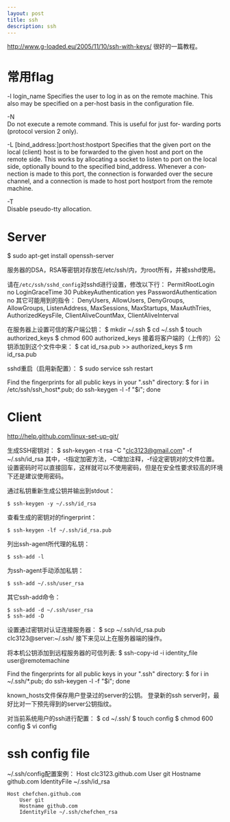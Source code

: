 ```yaml
---
layout: post
title: ssh
description: ssh
---
```


http://www.g-loaded.eu/2005/11/10/ssh-with-keys/
很好的一篇教程。

常用flag
========

-l login_name
    Specifies the user to log in as on the remote machine.  This also
    may be specified on a per-host basis in the configuration file.

-N    
    Do not execute a remote command.  This is useful for just for‐
    warding ports (protocol version 2 only).

-L [bind_address:]port:host:hostport
    Specifies that the given port on the local (client) host is to be
    forwarded to the given host and port on the remote side.  This
    works by allocating a socket to listen to port on the local side,
    optionally bound to the specified bind_address.  Whenever a con‐
    nection is made to this port, the connection is forwarded over
    the secure channel, and a connection is made to host port
    hostport from the remote machine.

-T  
    Disable pseudo-tty allocation.

Server
======

$ sudo apt-get install openssh-server

服务器的DSA，RSA等密钥对存放在/etc/ssh/内，为root所有，并被sshd使用。

请在`/etc/ssh/sshd_config`对sshd进行设置，修改以下行：
    PermitRootLogin no 
    LoginGraceTime 30
    PubkeyAuthentication yes
    PasswordAuthentication no
其它可能用到的指令：
    DenyUsers, AllowUsers, DenyGroups, AllowGroups, ListenAddress,
    MaxSessions, MaxStartups, MaxAuthTries, AuthorizedKeysFile,
    ClientAliveCountMax, ClientAliveInterval

在服务器上设置可信的客户端公钥：
    $ mkdir ~/.ssh
    $ cd ~/.ssh
    $ touch authorized_keys
    $ chmod 600 authorized_keys
接着将客户端的（上传的）公钥添加到这个文件中来：
    $ cat id_rsa.pub >> authorized_keys
    $ rm id_rsa.pub

sshd重启（启用新配置）：
    $ sudo service ssh restart

Find the fingerprints for all public keys in your ".ssh" directory:
    $ for i in /etc/ssh/ssh_host*.pub; do ssh-keygen -l -f "$i"; done

Client
======

http://help.github.com/linux-set-up-git/

生成SSH密钥对：
    $ ssh-keygen -t rsa -C "clc3123@gmail.com" -f ~/.ssh/id_rsa
其中，-t指定加密方法，-C增加注释，-f设定密钥对的文件位置。
设置密码时可以直接回车，这样就可以不使用密码，但是在安全性要求较高的环境下还是建议使用密码。

通过私钥重新生成公钥并输出到stdout：

    $ ssh-keygen -y ~/.ssh/id_rsa

查看生成的密钥对的fingerprint：

    $ ssh-keygen -lf ~/.ssh/id_rsa.pub

列出ssh-agent所代理的私钥：

    $ ssh-add -l

为ssh-agent手动添加私钥：

    $ ssh-add ~/.ssh/user_rsa

其它ssh-add命令：

    $ ssh-add -d ~/.ssh/user_rsa
    $ ssh-add -D

设置通过密钥对认证连接服务器：
    $ scp ~/.ssh/id_rsa.pub clc3123@server:~/.ssh/
接下来见以上在服务器端的操作。

将本机公钥添加到远程服务器的可信列表:
    $ ssh-copy-id -i identity_file user@remotemachine

Find the fingerprints for all public keys in your ".ssh" directory:
    $ for i in ~/.ssh/*.pub; do ssh-keygen -l -f "$i"; done

known_hosts文件保存用户登录过的server的公钥。
登录新的ssh server时，最好比对一下预先得到的server公钥指纹。

对当前系统用户的ssh进行配置：
    $ cd ~/.ssh/
    $ touch config
    $ chmod 600 config
    $ vi config

ssh config file
===============

~/.ssh/config配置案例：
    Host clc3123.github.com
        User git
        Hostname github.com
        IdentityFile ~/.ssh/id_rsa
    
    Host chefchen.github.com
        User git
        Hostname github.com
        IdentityFile ~/.ssh/chefchen_rsa
